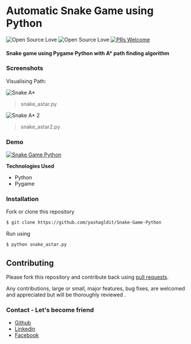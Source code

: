 # Automatic Snake Game using Python


![Open Source Love](https://badges.frapsoft.com/os/v1/open-source.svg?v=102) ![Open Source Love](https://badges.frapsoft.com/os/mit/mit.svg?v=102) [![PRs Welcome](https://img.shields.io/badge/PRs-welcome-brightgreen.svg?style=flat-square)](http://makeapullrequest.com)

#### Snake game using Pygame Python with A* path finding algorithm

### Screenshots

Visualising Path:

![Snake A*](https://raw.githubusercontent.com/yashagldit/Snake-Game-Python/master/screenshots/snake_astar.png)

> snake_astar.py

![Snake A* 2](https://raw.githubusercontent.com/yashagldit/Snake-Game-Python/master/screenshots/snake_astar2.png)

> snake_astar2.py

### Demo

[![Snake Game Python](https://img.youtube.com/vi/J8Ocx0567Cg/maxresdefault.jpg)](https://youtu.be/J8Ocx0567Cg "Click to Play")

**Technologies Used**
- Python
- Pygame


### Installation

Fork or clone this repository

```sh
$ git clone https://github.com/yashagldit/Snake-Game-Python
```

Run using

```sh
$ python snake_astar.py
```
## Contributing

Please fork this repository and contribute back using
[pull requests](https://github.com/yashagldit/Snake-Game-Python/pulls).

Any contributions, large or small, major features, bug fixes, are welcomed and appreciated
but will be thoroughly reviewed .

### Contact - Let's become friend
- [Github](https://github.com/yashagldit)
- [Linkedin](https://www.linkedin.com/in/yashagl/)
- [Facebook](https://www.facebook.com/yashagl9)


